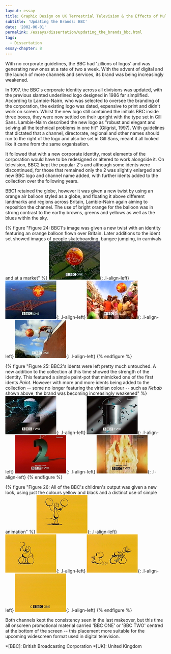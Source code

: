 ```yaml
---
layout: essay
title: Graphic Design on UK Terrestrial Television & the Effects of Multi-Channel Growth
subtitle: 'Updating the Brands: BBC'
date: '2002-06-01'
permalink: /essays/dissertation/updating_the_brands_bbc.html
tags:
  - Dissertation
essay-chapter: 8
---
```

With no corporate guidelines, the BBC had 'zillions of logos' and was generating new ones at a rate of two a week. With the advent of digital and the launch of more channels and services, its brand was being increasingly weakened.

In 1997, the BBC's corporate identity across all divisions was updated, with the previous slanted underlined logo designed in 1986 far simplified. According to Lambie-Nairn, who was selected to oversee the branding of the corporation, the existing logo was dated, expensive to print and didn't work on screen. Whilst the new logo still contained the initials BBC inside three boxes, they were now settled on their upright with the type set in Gill Sans. Lambie-Nairn described the new logo as "robust and elegant and solving all the technical problems in one hit" (Gilgrist, 1997). With guidelines that dictated that a channel, directorate, regional and other names should run to the right of the logo and also be set in Gill Sans, meant it all looked like it came from the same organisation.

It followed that with a new corporate identity, most elements of the corporation would have to be redesigned or altered to work alongside it. On television, BBC2 kept the popular 2's and although some idents were discontinued, for those that remained only the 2 was slightly enlarged and new BBC logo and channel name added, with further idents added to the collection over the following years.

BBC1 retained the globe, however it was given a new twist by using an orange air balloon styled as a globe, and floating it above different landmarks and regions across Britain, Lambie-Nairn again aiming to reposition the channel. The use of bright orange for the balloon was in strong contrast to the earthy browns, greens and yellows as well as the blues within the sky.

{% figure "Figure 24: BBC1's image was given a new twist with an identity featuring an orange balloon flown over Britain. Later additions to the ident set showed images of people skateboarding, bungee jumping, in carnivals and at a market" %}
![BBC One 'English 11' ident, 1997](/assets/images/essays/dissertation/figure-24a.png){: .l-align-left}
![BBC One 'Scotish 6' ident, 1997](/assets/images/essays/dissertation/figure-24b.png){: .l-align-left}
![BBC One 'Carnival' ident, 2000](/assets/images/essays/dissertation/figure-24c.png){: .l-align-left}
![BBC One 'Skateboarders' ident, 2000](/assets/images/essays/dissertation/figure-24d.png){: .l-align-left}
{% endfigure %}

{% figure "Figure 25: BBC2's idents were left pretty much untouched. A new addition to the collection at this time showed the strength of the identity. This featured a simple paint-pot that mimicked one of the first idents <cite>Paint</cite>. However with more and more idents being added to the collection -- some no longer featuring the viridian colour -- such as <cite>Kebab</cite> shown above, the brand was becoming increasingly weakened" %}
![BBC Two 'Paint' ident, 1997](/assets/images/essays/dissertation/figure-25a.png){: .l-align-left}
![BBC Two 'Paint Pot' ident, 1997](/assets/images/essays/dissertation/figure-25b.png){: .l-align-left}
![BBC Two 'Arial' ident, 1997](/assets/images/essays/dissertation/figure-25c.png){: .l-align-left}
![BBC Two 'Kebab' ident, 2000](/assets/images/essays/dissertation/figure-25d.png){: .l-align-left}
{% endfigure %}

{% figure "Figure 26: All of the BBC's children's output was given a new look, using just the colours yellow and black and a distinct use of simple animation" %}
![CBBC 'Mouse' ident, 1997](/assets/images/essays/dissertation/figure-26a.png){: .l-align-left}
![CBBC 'Mouse' ident, 1997](/assets/images/essays/dissertation/figure-26b.png){: .l-align-left}
![CBBC 'Mouse' ident, 1997](/assets/images/essays/dissertation/figure-26c.png){: .l-align-left}
![CBBC 'Mouse' ident, 1997](/assets/images/essays/dissertation/figure-26d.png){: .l-align-left}
{% endfigure %}

Both channels kept the consistency seen in the last makeover, but this time all onscreen promotional material carried 'BBC ONE' or 'BBC TWO' centred at the bottom of the screen -- this placement more suitable for the upcoming widescreen format used in digital television.

*[BBC]: British Broadcasting Corporation
*[UK]: United Kingdom
